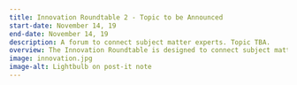 ```yaml
---
title: Innovation Roundtable 2 - Topic to be Announced
start-date: November 14, 19
end-date: November 14, 19
description: A forum to connect subject matter experts. Topic TBA.
overview: The Innovation Roundtable is designed to connect subject matter experts, and focus on the practical applications of Innovative Technologies in the Federal government. The event is from 1-3pm at the GSA headquarters at 1800 F Street NW, Washington, DC. Attendance is limited to the first 20 RSVPs.
image: innovation.jpg
image-alt: Lightbulb on post-it note
---
```

